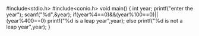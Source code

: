 #include<stdio.h>
#include<conio.h>
void main()
{
int year;
printf("enter the year");
scanf("%d",&year);
if(year%4==0)&&(year%100==0)||(year%400==0)
printf("%d is a leap year",year);
else
printf("%d is not a leap year",year);
}
